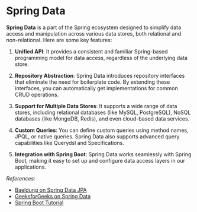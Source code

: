 # Spring Data

**Spring Data** is a part of the Spring ecosystem designed to simplify data access and manipulation across various data stores, both relational and non-relational. Here are some key features:

1. **Unified API**: It provides a consistent and familiar Spring-based programming model for data access, regardless of the underlying data store.

2. **Repository Abstraction**: Spring Data introduces repository interfaces that eliminate the need for boilerplate code. By extending these interfaces, you can automatically get implementations for common CRUD operations.

3. **Support for Multiple Data Stores**: It supports a wide range of data stores, including relational databases (like MySQL, PostgreSQL), NoSQL databases (like MongoDB, Redis), and even cloud-based data services.

4. **Custom Queries**: You can define custom queries using method names, JPQL, or native queries. Spring Data also supports advanced query capabilities like Querydsl and Specifications.

5. **Integration with Spring Boot**: Spring Data works seamlessly with Spring Boot, making it easy to set up and configure data access layers in our applications.

<em>References:</em>
* [Baeldung on Spring Data JPA](https://www.baeldung.com/the-persistence-layer-with-spring-data-jpa)
* [GeeksforGeeks on Spring Data](https://www.geeksforgeeks.org/introduction-to-the-spring-data-framework/)
* [Spring Boot Tutorial](https://www.springboottutorial.com/introduction-to-spring-data-with-spring-boot)
